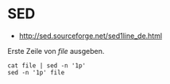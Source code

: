 # SED

- http://sed.sourceforge.net/sed1line_de.html

Erste Zeile von *file* ausgeben.

```
cat file | sed -n '1p'
sed -n '1p' file
``` 

